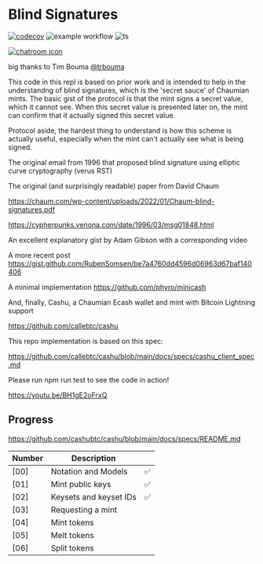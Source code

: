 # Blind Signatures

[![codecov](https://codecov.io/github/BilligsterUser/Blind-Signatures/branch/main/graph/badge.svg?token=VEr2pUyLw5)](https://codecov.io/github/BilligsterUser/Blind-Signatures)
![example workflow](https://github.com/BilligsterUser/Blind-Signatures/actions/workflows/node.js.yml/badge.svg)
![ts](https://badgen.net/badge/Built%20With/TypeScript/blue)

[![chatroom icon](https://patrolavia.github.io/telegram-badge/chat.png)](https://t.me/CashuBTC)

big thanks to Tim Bouma [@trbouma](https://github.com/trbouma)


This code in this repl is based on prior work and is intended to help in the understandng of blind signatures, which is the 'secret sauce' of Chaumian mints. The basic gist of the protocol is that the mint signs a secret value, which it cannot see. When this secret value is presented later on, the mint can confirm that it actually signed this secret value.

Protocol aside, the hardest thing to understand is how this scheme is actually useful, especially when the mint can't actually see what is being signed.

The original email from 1996 that proposed blind signature using elliptic curve cryptography (verus RST)

The original (and surprisingly readable) paper from David Chaum

https://chaum.com/wp-content/uploads/2022/01/Chaum-blind-signatures.pdf

https://cypherpunks.venona.com/date/1996/03/msg01848.html

An excellent explanatory gist by Adam Gibson with a corresponding video

A more recent post https://gist.github.com/RubenSomsen/be7a4760dd4596d06963d67baf140406

A minimal implementation https://github.com/phyro/minicash

And, finally, Cashu, a Chaumian Ecash wallet and mint with Bitcoin Lightning support

https://github.com/callebtc/cashu

This repo implementation is based on this spec:

https://github.com/callebtc/cashu/blob/main/docs/specs/cashu_client_spec.md

Please run npm run test to see the code in action!

https://youtu.be/BH1gE2oFrxQ



## Progress

https://github.com/cashubtc/cashu/blob/main/docs/specs/README.md


| Number   | Description                                                 |  |
|----------|-------------------------------------------------------------|---------|
| [00] | Notation and Models                          | ✅
| [01] | Mint public keys                           | ✅
| [02] | Keysets and keyset IDs                           | ✅
| [03] | Requesting a mint                           |
| [04] | Mint tokens                           |
| [05] | Melt tokens                           |
| [06] | Split tokens                           |
